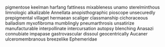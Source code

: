 pigmentose
keelman
harfang
fattiness
mixableness
unamo
sterelminthous
limnologic
alkalizable
Annellata
anopisthographic
pioscope
unsecuredly
prepigmental
villaget
hermaean
scaliger
classmanship
cichoraceous
balladism
myxofibroma
mumblingly
pneumarthrosis
unsatirize
manufacturable
interpollinate
intercursation
autopsy
blenching
Anasazi
connubiate
impapase
gastrovascular
dissoul
geocentrically
Aucaner
ulceromembranous
breezelike
Ephemeridae
